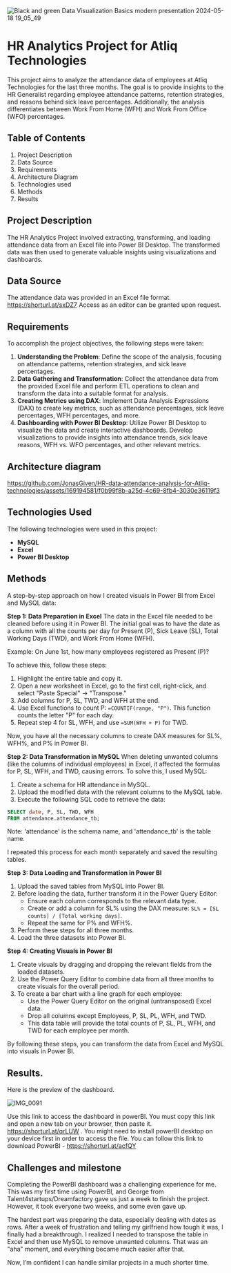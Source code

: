 ![Black and green Data Visualization Basics modern presentation 2024-05-18 19_05_49](https://github.com/JonasGiven/HR-data-attendance-analysis-for-Atliq-technologies/assets/169194581/f9d69a7a-8d9a-48b1-97cc-0b4b31225aa1)

# HR Analytics Project for Atliq Technologies

This project aims to analyze the attendance data of employees at Atliq Technologies for the last three months. The goal is to provide insights to the HR Generalist regarding employee attendance patterns, retention strategies, and reasons behind sick leave percentages. Additionally, the analysis differentiates between Work From Home (WFH) and Work From Office (WFO) percentages.

## Table of Contents

1. Project Description
2. Data Source
3. Requirements
4. Architecture Diagram
5. Technologies used
6. Methods
7. Results

## Project Description

The HR Analytics Project involved extracting, transforming, and loading attendance data from an Excel file into Power BI Desktop. The transformed data was then used to generate valuable insights using visualizations and dashboards.

## Data Source

The attendance data was provided in an Excel file format.
https://shorturl.at/sxDZ7
Access as an editor can be granted upon request.

## Requirements

To accomplish the project objectives, the following steps were taken:

1. **Understanding the Problem**: Define the scope of the analysis, focusing on attendance patterns, retention strategies, and sick leave percentages.
2. **Data Gathering and Transformation**: Collect the attendance data from the provided Excel file and perform ETL operations to clean and transform the data into a suitable format for analysis.
3. **Creating Metrics using DAX**: Implement Data Analysis Expressions (DAX) to create key metrics, such as attendance percentages, sick leave percentages, WFH percentages, and more.
4. **Dashboarding with Power BI Desktop**: Utilize Power BI Desktop to visualize the data and create interactive dashboards. Develop visualizations to provide insights into attendance trends, sick leave reasons, WFH vs. WFO percentages, and other relevant metrics.

## Architecture diagram


https://github.com/JonasGiven/HR-data-attendance-analysis-for-Atliq-technologies/assets/169194581/f0b99f8b-a25d-4c69-8fb4-3030e36119f3


## Technologies Used

The following technologies were used in this project:

- **MySQL**
- **Excel**
- **Power BI Desktop**

## Methods

A step-by-step approach on how I created visuals in Power BI from Excel and MySQL data:

**Step 1: Data Preparation in Excel**
The data in the Excel file needed to be cleaned before using it in Power BI. The initial goal was to have the date as a column with all the counts per day for Present (P), Sick Leave (SL), Total Working Days (TWD), and Work From Home (WFH).

Example: On June 1st, how many employees registered as Present (P)?

To achieve this, follow these steps:
1. Highlight the entire table and copy it.
2. Open a new worksheet in Excel, go to the first cell, right-click, and select "Paste Special" -> "Transpose."
3. Add columns for P, SL, TWD, and WFH at the end.
4. Use Excel functions to count P: `=COUNTIF(range, "P")`. This function counts the letter "P" for each day.
5. Repeat step 4 for SL, WFH, and use `=SUM(WFH + P)` for TWD.

Now, you have all the necessary columns to create DAX measures for SL%, WFH%, and P% in Power BI.

**Step 2: Data Transformation in MySQL**
When deleting unwanted columns (like the columns of individual employees) in Excel, it affected the formulas for P, SL, WFH, and TWD, causing errors. To solve this, I used MySQL:

1. Create a schema for HR attendance in MySQL.
2. Upload the modified data with the relevant columns to the MySQL table.
3. Execute the following SQL code to retrieve the data:

```sql
SELECT date, P, SL, TWD, WFH
FROM attendance.attendance_tb;
```

Note: 'attendance' is the schema name, and 'attendance_tb' is the table name.

I repeated this process for each month separately and saved the resulting tables.

**Step 3: Data Loading and Transformation in Power BI**
1. Upload the saved tables from MySQL into Power BI.
2. Before loading the data, further transform it in the Power Query Editor:
   - Ensure each column corresponds to the relevant data type.
   - Create or add a column for SL% using the DAX measure: `SL% = [SL counts] / [Total working days]`.
   - Repeat the same for P% and WFH%.
3. Perform these steps for all three months.
4. Load the three datasets into Power BI.

**Step 4: Creating Visuals in Power BI**
1. Create visuals by dragging and dropping the relevant fields from the loaded datasets.
2. Use the Power Query Editor to combine data from all three months to create visuals for the overall period.
3. To create a bar chart with a line graph for each employee:
   - Use the Power Query Editor on the original (untransposed) Excel data.
   - Drop all columns except Employees, P, SL, PL, WFH, and TWD.
   - This data table will provide the total counts of P, SL, PL, WFH, and TWD for each employee per month.

By following these steps, you can transform the data from Excel and MySQL into visuals in Power BI.

## Results.

Here is the preview of the dashboard.


![IMG_0091](https://github.com/JonasGiven/HR-data-attendance-analysis-for-Atliq-technologies/assets/169194581/9e3faa56-1a34-498d-a556-03a763a995ef)


Use this link to access the dashboard in powerBI. You must copy this link and open a new tab on your browser, then paste it. https://shorturl.at/qrLUW .
You might need to install powerBI desktop on your device first in order to access the file. You can follow this link to download PowerBI - https://shorturl.at/acfQY

## Challenges and milestone

Completing the PowerBI dashboard was a challenging experience for me. This was my first time using PowerBI, and George from Talent4startups/Dreamfactory gave us just a week to finish the project. However, it took everyone two weeks, and some even gave up.

The hardest part was preparing the data, especially dealing with dates as rows. After a week of frustration and telling my girlfriend how tough it was, I finally had a breakthrough. I realized I needed to transpose the table in Excel and then use MySQL to remove unwanted columns. That was an "aha" moment, and everything became much easier after that.

Now, I’m confident I can handle similar projects in a much shorter time.




